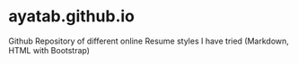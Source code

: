 # ayatab.github.io

Github Repository of different online Resume styles I have tried (Markdown, HTML with Bootstrap)
